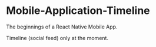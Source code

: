 # Mobile-Application-Timeline

The beginnings of a React Native Mobile App.

Timeline (social feed) only at the moment.

